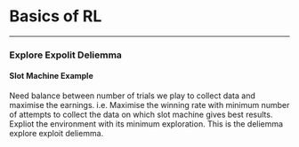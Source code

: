 # Basics of RL
-----------------------------------------
### Explore Expolit Deliemma
#### Slot Machine Example 
  Need balance between number of trials we play to collect data and maximise the earnings. i.e. Maximise the winning rate with minimum number of attempts to collect the data on which slot machine gives best results. Expliot the environment with its minimum exploration. This is the deliemma explore exploit deliemma.
  

  

